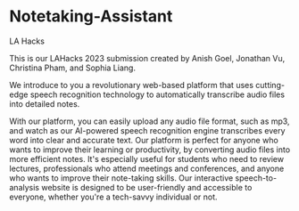 # Notetaking-Assistant
LA Hacks 

This is our LAHacks 2023 submission created by Anish Goel, Jonathan Vu, Christina Pham, and Sophia Liang.

We introduce to you a revolutionary web-based platform that uses cutting-edge speech recognition technology to automatically transcribe audio files into detailed notes.

With our platform, you can easily upload any audio file format, such as mp3, and watch as our AI-powered speech recognition engine transcribes every word into clear and accurate text. Our platform is perfect for anyone who wants to improve their learning or productivity, by converting audio files into more efficient notes. It's especially useful for students who need to review lectures, professionals who attend meetings and conferences, and anyone who wants to improve their note-taking skills. Our interactive speech-to-analysis website is designed to be user-friendly and accessible to everyone, whether you're a tech-savvy individual or not.
